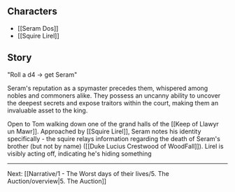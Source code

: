 ## Characters
- [[Seram Dos]]
- [[Squire Lirel]]


## Story

"Roll a d4 -> get Seram"

Seram's reputation as a spymaster precedes them, whispered among nobles and commoners alike. They possess an uncanny ability to uncover the deepest secrets and expose traitors within the court, making them an invaluable asset to the king.

Open to Tom walking down one of the grand halls of the [[Keep of Llawyr un Mawr]]. Approached by [[Squire Lirel]], Seram notes his identity specifically - the squire relays information regarding the death of Seram's brother (but not by name) ([[Duke Lucius Crestwood of WoodFall]]). Lirel is visibly acting off, indicating he's hiding something

---
Next: [[Narrative/1 - The Worst days of their lives/5. The Auction/overview|5. The Auction]]

